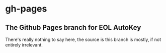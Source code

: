 gh-pages
=============

The Github Pages branch for EOL AutoKey
-----------------------------------------

There's really nothing to say here, the source is this branch is mostly, if not entirely irrelevant.